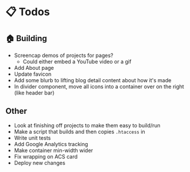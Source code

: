 # :clipboard: Todos

## :house: Building
- Screencap demos of projects for pages?
  - Could either embed a YouTube video or a gif
- Add About page
- Update favicon
- Add some blurb to lifting blog detail content about how it's made
- In divider component, move all icons into a container over on the right (like header bar)

## Other
- Look at finishing off projects to make them easy to build/run
- Make a script that builds and then copies `.htaccess` in
- Write unit tests
- Add Google Analytics tracking
- Make container min-width wider
- Fix wrapping on ACS card
- Deploy new changes